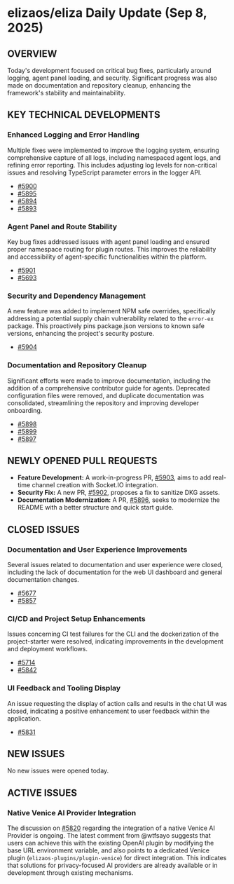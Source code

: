 # elizaos/eliza Daily Update (Sep 8, 2025)
## OVERVIEW 
Today's development focused on critical bug fixes, particularly around logging, agent panel loading, and security. Significant progress was also made on documentation and repository cleanup, enhancing the framework's stability and maintainability.

## KEY TECHNICAL DEVELOPMENTS

### Enhanced Logging and Error Handling
Multiple fixes were implemented to improve the logging system, ensuring comprehensive capture of all logs, including namespaced agent logs, and refining error reporting. This includes adjusting log levels for non-critical issues and resolving TypeScript parameter errors in the logger API.
- [#5900](https://github.com/elizaos/eliza/pull/5900)
- [#5895](https://github.com/elizaos/eliza/pull/5895)
- [#5894](https://github.com/elizaos/eliza/pull/5894)
- [#5893](https://github.com/elizaos/eliza/pull/5893)

### Agent Panel and Route Stability
Key bug fixes addressed issues with agent panel loading and ensured proper namespace routing for plugin routes. This improves the reliability and accessibility of agent-specific functionalities within the platform.
- [#5901](https://github.com/elizaos/eliza/pull/5901)
- [#5693](https://github.com/elizaos/eliza/pull/5693)

### Security and Dependency Management
A new feature was added to implement NPM safe overrides, specifically addressing a potential supply chain vulnerability related to the `error-ex` package. This proactively pins package.json versions to known safe versions, enhancing the project's security posture.
- [#5904](https://github.com/elizaos/eliza/pull/5904)

### Documentation and Repository Cleanup
Significant efforts were made to improve documentation, including the addition of a comprehensive contributor guide for agents. Deprecated configuration files were removed, and duplicate documentation was consolidated, streamlining the repository and improving developer onboarding.
- [#5898](https://github.com/elizaos/eliza/pull/5898)
- [#5899](https://github.com/elizaos/eliza/pull/5899)
- [#5897](https://github.com/elizaos/eliza/pull/5897)

## NEWLY OPENED PULL REQUESTS
- **Feature Development:** A work-in-progress PR, [#5903](https://github.com/elizaos/eliza/pull/5903), aims to add real-time channel creation with Socket.IO integration.
- **Security Fix:** A new PR, [#5902](https://github.com/elizaos/eliza/pull/5902), proposes a fix to sanitize DKG assets.
- **Documentation Modernization:** A PR, [#5896](https://github.com/elizaos/eliza/pull/5896), seeks to modernize the README with a better structure and quick start guide.

## CLOSED ISSUES

### Documentation and User Experience Improvements
Several issues related to documentation and user experience were closed, including the lack of documentation for the web UI dashboard and general documentation changes.
- [#5677](https://github.com/elizaos/eliza/issues/5677)
- [#5857](https://github.com/elizaos/eliza/issues/5857)

### CI/CD and Project Setup Enhancements
Issues concerning CI test failures for the CLI and the dockerization of the project-starter were resolved, indicating improvements in the development and deployment workflows.
- [#5714](https://github.com/elizaos/eliza/issues/5714)
- [#5842](https://github.com/elizaos/eliza/issues/5842)

### UI Feedback and Tooling Display
An issue requesting the display of action calls and results in the chat UI was closed, indicating a positive enhancement to user feedback within the application.
- [#5831](https://github.com/elizaos/eliza/issues/5831)

## NEW ISSUES
No new issues were opened today.

## ACTIVE ISSUES

### Native Venice AI Provider Integration
The discussion on [#5820](https://github.com/elizaos/eliza/issues/5820) regarding the integration of a native Venice AI Provider is ongoing. The latest comment from @wtfsayo suggests that users can achieve this with the existing OpenAI plugin by modifying the base URL environment variable, and also points to a dedicated Venice plugin (`elizaos-plugins/plugin-venice`) for direct integration. This indicates that solutions for privacy-focused AI providers are already available or in development through existing mechanisms.